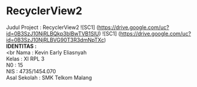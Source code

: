 # RecyclerView2

Judul Project : RecyclerView2
![SC1]
(https://drive.google.com/uc?id=0B3SzJ10NjRLBQkp3blBwTVB1SlU)
![SC1]
(https://drive.google.com/uc?id=0B3SzJ10NjRLBVG90T3R3dmNpTXc)
<br>
<b>IDENTITAS :</b><br>
<br
Nama  : Kevin Early Eliasnyah<br>
Kelas : XI RPL 3<br>
N0    : 15<br>
NIS   : 4735/1454.070<br>
Asal Sekolah  : SMK Telkom Malang<br>
